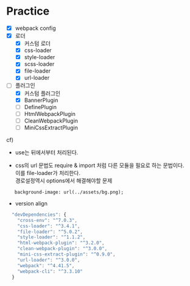 # Practice

- [x] webpack config
- [x] 로더
  - [x] 커스텀 로더
  - [x] css-loader
  - [x] style-loader
  - [x] scss-loader
  - [x] file-loader
  - [x] url-loader
- [ ] 플러그인
  - [x] 커스텀 플러그인
  - [x] BannerPlugin
  - [ ] DefinePlugin
  - [ ] HtmlWebpackPlugin
  - [ ] CleanWebpackPlugin
  - [ ] MiniCssExtractPlugin

cf)

- use는 뒤에서부터 처리된다.

- css의 url 문법도 require & import 처럼 다른 모듈을 필요로 하는 문법이다.  
   이를 file-loader가 처리한다.  
   경로설정역시 options에서 해결해야할 문제

```
   background-image: url(../assets/bg.png);
```

- version align

```js
  "devDependencies": {
    "cross-env": "^7.0.3",
    "css-loader": "^3.4.1",
    "file-loader": "^5.0.2",
    "style-loader": "^1.1.2",
    "html-webpack-plugin": "^3.2.0",
    "clean-webpack-plugin": "^3.0.0",
    "mini-css-extract-plugin": "^0.9.0",
    "url-loader": "^3.0.0",
    "webpack": "^4.41.5",
    "webpack-cli": "^3.3.10"
  }
```
